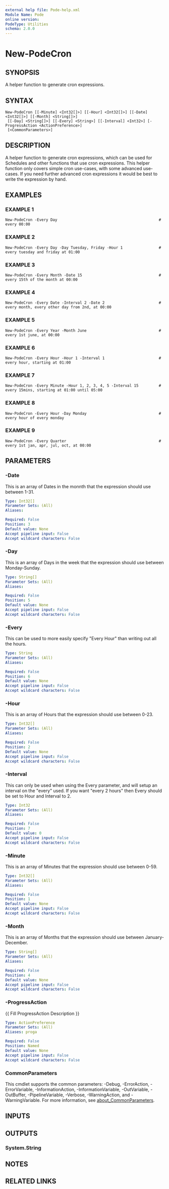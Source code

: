 ```yaml
---
external help file: Pode-help.xml
Module Name: Pode
online version:
PodeType: Utilities
schema: 2.0.0
---
```


# New-PodeCron

## SYNOPSIS
A helper function to generate cron expressions.

## SYNTAX

```
New-PodeCron [[-Minute] <Int32[]>] [[-Hour] <Int32[]>] [[-Date] <Int32[]>] [[-Month] <String[]>]
 [[-Day] <String[]>] [[-Every] <String>] [[-Interval] <Int32>] [-ProgressAction <ActionPreference>]
 [<CommonParameters>]
```

## DESCRIPTION
A helper function to generate cron expressions, which can be used for Schedules and other functions that use cron expressions.
This helper function only covers simple cron use-cases, with some advanced use-cases.
If you need further advanced cron
expressions it would be best to write the expression by hand.

## EXAMPLES

### EXAMPLE 1
```
New-PodeCron -Every Day                                             # every 00:00
```

### EXAMPLE 2
```
New-PodeCron -Every Day -Day Tuesday, Friday -Hour 1                # every tuesday and friday at 01:00
```

### EXAMPLE 3
```
New-PodeCron -Every Month -Date 15                                  # every 15th of the month at 00:00
```

### EXAMPLE 4
```
New-PodeCron -Every Date -Interval 2 -Date 2                        # every month, every other day from 2nd, at 00:00
```

### EXAMPLE 5
```
New-PodeCron -Every Year -Month June                                # every 1st june, at 00:00
```

### EXAMPLE 6
```
New-PodeCron -Every Hour -Hour 1 -Interval 1                        # every hour, starting at 01:00
```

### EXAMPLE 7
```
New-PodeCron -Every Minute -Hour 1, 2, 3, 4, 5 -Interval 15         # every 15mins, starting at 01:00 until 05:00
```

### EXAMPLE 8
```
New-PodeCron -Every Hour -Day Monday                                # every hour of every monday
```

### EXAMPLE 9
```
New-PodeCron -Every Quarter                                         # every 1st jan, apr, jul, oct, at 00:00
```

## PARAMETERS

### -Date
This is an array of Dates in the monnth that the expression should use between 1-31.

```yaml
Type: Int32[]
Parameter Sets: (All)
Aliases:

Required: False
Position: 3
Default value: None
Accept pipeline input: False
Accept wildcard characters: False
```

### -Day
This is an array of Days in the week that the expression should use between Monday-Sunday.

```yaml
Type: String[]
Parameter Sets: (All)
Aliases:

Required: False
Position: 5
Default value: None
Accept pipeline input: False
Accept wildcard characters: False
```

### -Every
This can be used to more easily specify "Every Hour" than writing out all the hours.

```yaml
Type: String
Parameter Sets: (All)
Aliases:

Required: False
Position: 6
Default value: None
Accept pipeline input: False
Accept wildcard characters: False
```

### -Hour
This is an array of Hours that the expression should use between 0-23.

```yaml
Type: Int32[]
Parameter Sets: (All)
Aliases:

Required: False
Position: 2
Default value: None
Accept pipeline input: False
Accept wildcard characters: False
```

### -Interval
This can only be used when using the Every parameter, and will setup an interval on the "every" used.
If you want "every 2 hours" then Every should be set to Hour and Interval to 2.

```yaml
Type: Int32
Parameter Sets: (All)
Aliases:

Required: False
Position: 7
Default value: 0
Accept pipeline input: False
Accept wildcard characters: False
```

### -Minute
This is an array of Minutes that the expression should use between 0-59.

```yaml
Type: Int32[]
Parameter Sets: (All)
Aliases:

Required: False
Position: 1
Default value: None
Accept pipeline input: False
Accept wildcard characters: False
```

### -Month
This is an array of Months that the expression should use between January-December.

```yaml
Type: String[]
Parameter Sets: (All)
Aliases:

Required: False
Position: 4
Default value: None
Accept pipeline input: False
Accept wildcard characters: False
```

### -ProgressAction
{{ Fill ProgressAction Description }}

```yaml
Type: ActionPreference
Parameter Sets: (All)
Aliases: proga

Required: False
Position: Named
Default value: None
Accept pipeline input: False
Accept wildcard characters: False
```

### CommonParameters
This cmdlet supports the common parameters: -Debug, -ErrorAction, -ErrorVariable, -InformationAction, -InformationVariable, -OutVariable, -OutBuffer, -PipelineVariable, -Verbose, -WarningAction, and -WarningVariable. For more information, see [about_CommonParameters](http://go.microsoft.com/fwlink/?LinkID=113216).

## INPUTS

## OUTPUTS

### System.String
## NOTES

## RELATED LINKS
